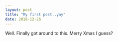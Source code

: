 ```yaml
---
layout: post
title: "My first post..yay"
date: 2018-12-26
---
```


Well. Finally got around to this. Merry Xmas I guess?
